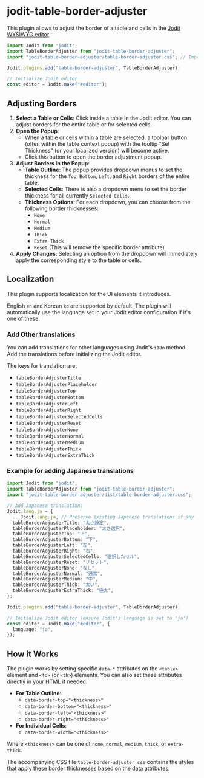 # jodit-table-border-adjuster

This plugin allows to adjust the border of a table and cells in the [Jodit WYSIWYG editor](https://xdsoft.net/jodit/)

```typescript
import Jodit from "jodit";
import TableBorderAdjuster from "jodit-table-border-adjuster";
import "jodit-table-border-adjuster/table-border-adjuster.css"; // Import the CSS

Jodit.plugins.add("table-border-adjuster", TableBorderAdjuster);

// Initialize Jodit editor
const editor = Jodit.make("#editor");
```

## Adjusting Borders

1.  **Select a Table or Cells**: Click inside a table in the Jodit editor. You can adjust borders for the entire table or for selected cells.
2.  **Open the Popup**:
    - When a table or cells within a table are selected, a toolbar button (often within the table context popup) with the tooltip "Set Thickness" (or your localized version) will become active.
    - Click this button to open the border adjustment popup.
3.  **Adjust Borders in the Popup**:
    - **Table Outline**: The popup provides dropdown menus to set the thickness for the `Top`, `Bottom`, `Left`, and `Right` borders of the entire table.
    - **Selected Cells**: There is also a dropdown menu to set the border thickness for all currently `Selected Cells`.
    - **Thickness Options**: For each dropdown, you can choose from the following border thicknesses:
      - `None`
      - `Normal`
      - `Medium`
      - `Thick`
      - `Extra Thick`
      - `Reset` (This will remove the specific border attribute)
4.  **Apply Changes**: Selecting an option from the dropdown will immediately apply the corresponding style to the table or cells.

## Localization

This plugin supports localization for the UI elements it introduces.

English `en` and Korean `ko` are supported by default. The plugin will automatically use the language set in your Jodit editor configuration if it's one of these.

### Add Other translations

You can add translations for other languages using Jodit's `i18n` method. Add the translations before initializing the Jodit editor.

The keys for translation are:

- `tableBorderAdjusterTitle`
- `tableBorderAdjusterPlaceholder`
- `tableBorderAdjusterTop`
- `tableBorderAdjusterBottom`
- `tableBorderAdjusterLeft`
- `tableBorderAdjusterRight`
- `tableBorderAdjusterSelectedCells`
- `tableBorderAdjusterReset`
- `tableBorderAdjusterNone`
- `tableBorderAdjusterNormal`
- `tableBorderAdjusterMedium`
- `tableBorderAdjusterThick`
- `tableBorderAdjusterExtraThick`

### Example for adding Japanese translations

```typescript
import Jodit from "jodit";
import TableBorderAdjuster from "jodit-table-border-adjuster";
import "jodit-table-border-adjuster/dist/table-border-adjuster.css";

// Add Japanese translations
Jodit.lang.ja = {
  ...Jodit.lang.ja, // Preserve existing Japanese translations if any
  tableBorderAdjusterTitle: "太さ設定",
  tableBorderAdjusterPlaceholder: "太さ選択",
  tableBorderAdjusterTop: "上",
  tableBorderAdjusterBottom: "下",
  tableBorderAdjusterLeft: "左",
  tableBorderAdjusterRight: "右",
  tableBorderAdjusterSelectedCells: "選択したセル",
  tableBorderAdjusterReset: "リセット",
  tableBorderAdjusterNone: "なし",
  tableBorderAdjusterNormal: "通常",
  tableBorderAdjusterMedium: "中",
  tableBorderAdjusterThick: "太い",
  tableBorderAdjusterExtraThick: "極太",
};

Jodit.plugins.add("table-border-adjuster", TableBorderAdjuster);

// Initialize Jodit editor (ensure Jodit's language is set to 'ja')
const editor = Jodit.make("#editor", {
  language: "ja",
});
```

## How it Works

The plugin works by setting specific `data-*` attributes on the `<table>` element and `<td>` (or `<th>`) elements. You can also set these attributes directly in your HTML if needed.

- **For Table Outline**:
  - `data-border-top="<thickness>"`
  - `data-border-bottom="<thickness>"`
  - `data-border-left="<thickness>"`
  - `data-border-right="<thickness>"`
- **For Individual Cells**:
  - `data-border-width="<thickness>"`

Where `<thickness>` can be one of `none`, `normal`, `medium`, `thick`, or `extra-thick`.

The accompanying CSS file `table-border-adjuster.css` contains the styles that apply these border thicknesses based on the data attributes.
